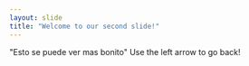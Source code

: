 ```yaml
---
layout: slide
title: "Welcome to our second slide!"
---
```

"Esto se puede ver mas bonito"
Use the left arrow to go back!